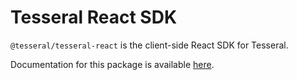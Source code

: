 # Tesseral React SDK

`@tesseral/tesseral-react` is the client-side React SDK for Tesseral.

Documentation for this package is available [here](https://tesseral.com/docs/sdks/clientside-sdks/tesseral-sdk-react).
